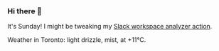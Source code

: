 ### Hi there :wave:

It's Sunday! I might be tweaking my [Slack workspace analyzer action](https://github.com/bewuethr/slack-analyzer).

Weather in Toronto: light drizzle, mist, at +11°C.
